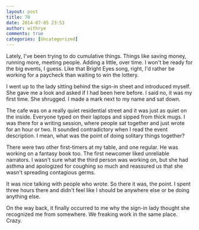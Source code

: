 ```yaml
---
layout: post
title: 70
date: 2014-07-05 23:53
author: withrye
comments: true
categories: [Uncategorized]
---
```

Lately, I've been trying to do cumulative things. Things like saving money, running more, meeting people. Adding a little, over time. I won't be ready for the big events, I guess. Like that Bright Eyes song, right, I'd rather be working for a paycheck than waiting to win the lottery.

I went up to the lady sitting behind the sign-in sheet and introduced myself. She gave me a look and asked if I had been here before. I said no, it was my first time. She shrugged. I made a mark next to my name and sat down.

The cafe was on a really quiet residential street and it was just as quiet on the inside. Everyone typed on their laptops and sipped from thick mugs. I was there for a writing session, where people sat together and just wrote for an hour or two. It sounded contradictory when I read the event description. I mean, what was the point of doing solitary things together?

There were two other first-timers at my table, and one regular. He was working on a fantasy book too. The first newcomer liked unreliable narrators. I wasn't sure what the third person was working on, but she had asthma and apologized for coughing so much and reassured us that she wasn't spreading contagious germs.

It was nice talking with people who wrote. So there it was, the point. I spent three hours there and didn't feel like I should be anywhere else or be doing anything else.

On the way back, it finally occurred to me why the sign-in lady thought she recognized me from somewhere. We freaking work in the same place. Crazy.
